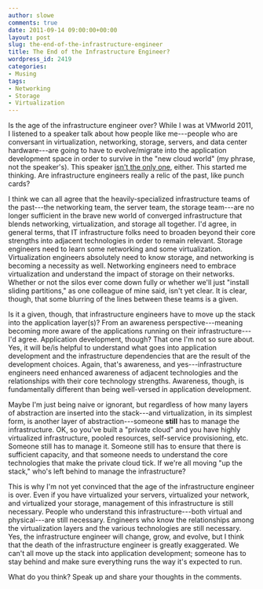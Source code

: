 ```yaml
---
author: slowe
comments: true
date: 2011-09-14 09:00:00+00:00
layout: post
slug: the-end-of-the-infrastructure-engineer
title: The End of the Infrastructure Engineer?
wordpress_id: 2419
categories:
- Musing
tags:
- Networking
- Storage
- Virtualization
---
```


Is the age of the infrastructure engineer over? While I was at VMworld 2011, I listened to a speaker talk about how people like me---people who are conversant in virtualization, networking, storage, servers, and data center hardware---are going to have to evolve/migrate into the application development space in order to survive in the "new cloud world" (my phrase, not the speaker's). This speaker [isn't the only one](http://www.briangracely.com/2011/09/responding-to-paul-martiz-35-year-olds.html), either. This started me thinking. Are infrastructure engineers really a relic of the past, like punch cards?

I think we can all agree that the heavily-specialized infrastructure teams of the past---the networking team, the server team, the storage team---are no longer sufficient in the brave new world of converged infrastructure that blends networking, virtualization, and storage all together. I'd agree, in general terms, that IT infrastructure folks need to broaden beyond their core strengths into adjacent technologies in order to remain relevant. Storage engineers need to learn some networking and some virtualization. Virtualization engineers absolutely need to know storage, and networking is becoming a necessity as well. Networking engineers need to embrace virtualization and understand the impact of storage on their networks. Whether or not the silos ever come down fully or whether we'll just "install sliding partitions," as one colleague of mine said, isn't yet clear. It is clear, though, that some blurring of the lines between these teams is a given.

Is it a given, though, that infrastructure engineers have to move up the stack into the application layer(s)? From an awareness perspective---meaning becoming more aware of the applications running on their infrastructure---I'd agree. Application development, though? That one I'm not so sure about. Yes, it will be/is helpful to understand what goes into application development and the infrastructure dependencies that are the result of the development choices. Again, that's awareness, and yes---infrastructure engineers need enhanced awareness of adjacent technologies and the relationships with their core technology strengths. Awareness, though, is fundamentally different than being well-versed in application development.

Maybe I'm just being naive or ignorant, but regardless of how many layers of abstraction are inserted into the stack---and virtualization, in its simplest form, is another layer of abstraction---someone **still** has to manage the infrastructure. OK, so you've built a "private cloud" and you have highly virtualized infrastructure, pooled resources, self-service provisioning, etc. Someone still has to manage it. Someone still has to ensure that there is sufficient capacity, and that someone needs to understand the core technologies that make the private cloud tick. If we're all moving "up the stack," who's left behind to manage the infrastructure?

This is why I'm not yet convinced that the age of the infrastructure engineer is over. Even if you have virtualized your servers, virtualized your network, and virtualized your storage, management of this infrastructure is still necessary. People who understand this infrastructure---both virtual and physical---are still necessary. Engineers who know the relationships among the virtualization layers and the various technologies are still necessary. Yes, the infrastructure engineer will change, grow, and evolve, but I think that the death of the infrastructure engineer is greatly exaggerated. We can't all move up the stack into application development; someone has to stay behind and make sure everything runs the way it's expected to run.

What do you think? Speak up and share your thoughts in the comments.
